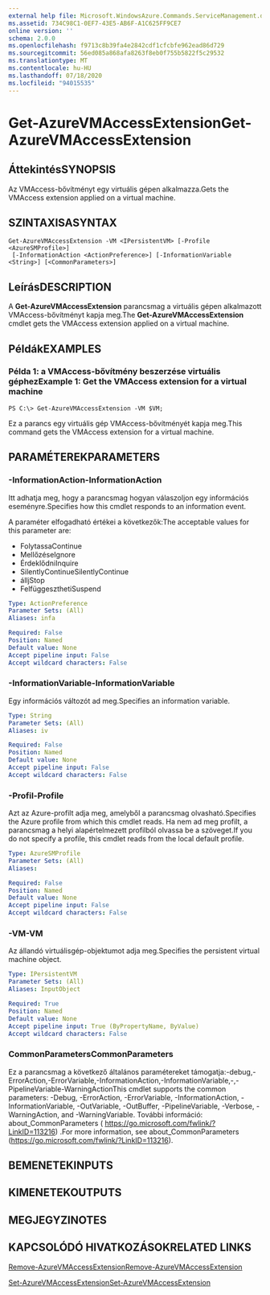 ```yaml
---
external help file: Microsoft.WindowsAzure.Commands.ServiceManagement.dll-Help.xml
ms.assetid: 734C98C1-0EF7-43E5-AB6F-A1C625FF9CE7
online version: ''
schema: 2.0.0
ms.openlocfilehash: f9713c8b39fa4e2842cdf1cfcbfe962ead86d729
ms.sourcegitcommit: 56ed085a868afa8263f8eb0f755b5822f5c29532
ms.translationtype: MT
ms.contentlocale: hu-HU
ms.lasthandoff: 07/18/2020
ms.locfileid: "94015535"
---
```

# <span data-ttu-id="d35a9-101">Get-AzureVMAccessExtension</span><span class="sxs-lookup"><span data-stu-id="d35a9-101">Get-AzureVMAccessExtension</span></span>

## <span data-ttu-id="d35a9-102">Áttekintés</span><span class="sxs-lookup"><span data-stu-id="d35a9-102">SYNOPSIS</span></span>
<span data-ttu-id="d35a9-103">Az VMAccess-bővítményt egy virtuális gépen alkalmazza.</span><span class="sxs-lookup"><span data-stu-id="d35a9-103">Gets the VMAccess extension applied on a virtual machine.</span></span>

## <span data-ttu-id="d35a9-104">SZINTAXISA</span><span class="sxs-lookup"><span data-stu-id="d35a9-104">SYNTAX</span></span>

```
Get-AzureVMAccessExtension -VM <IPersistentVM> [-Profile <AzureSMProfile>]
 [-InformationAction <ActionPreference>] [-InformationVariable <String>] [<CommonParameters>]
```

## <span data-ttu-id="d35a9-105">Leírás</span><span class="sxs-lookup"><span data-stu-id="d35a9-105">DESCRIPTION</span></span>
<span data-ttu-id="d35a9-106">A **Get-AzureVMAccessExtension** parancsmag a virtuális gépen alkalmazott VMAccess-bővítményt kapja meg.</span><span class="sxs-lookup"><span data-stu-id="d35a9-106">The **Get-AzureVMAccessExtension** cmdlet gets the VMAccess extension applied on a virtual machine.</span></span>

## <span data-ttu-id="d35a9-107">Példák</span><span class="sxs-lookup"><span data-stu-id="d35a9-107">EXAMPLES</span></span>

### <span data-ttu-id="d35a9-108">Példa 1: a VMAccess-bővítmény beszerzése virtuális géphez</span><span class="sxs-lookup"><span data-stu-id="d35a9-108">Example 1: Get the VMAccess extension for a virtual machine</span></span>
```
PS C:\> Get-AzureVMAccessExtension -VM $VM;
```

<span data-ttu-id="d35a9-109">Ez a parancs egy virtuális gép VMAccess-bővítményét kapja meg.</span><span class="sxs-lookup"><span data-stu-id="d35a9-109">This command gets the VMAccess extension for a virtual machine.</span></span>

## <span data-ttu-id="d35a9-110">PARAMÉTEREK</span><span class="sxs-lookup"><span data-stu-id="d35a9-110">PARAMETERS</span></span>

### <span data-ttu-id="d35a9-111">-InformationAction</span><span class="sxs-lookup"><span data-stu-id="d35a9-111">-InformationAction</span></span>
<span data-ttu-id="d35a9-112">Itt adhatja meg, hogy a parancsmag hogyan válaszoljon egy információs eseményre.</span><span class="sxs-lookup"><span data-stu-id="d35a9-112">Specifies how this cmdlet responds to an information event.</span></span>

<span data-ttu-id="d35a9-113">A paraméter elfogadható értékei a következők:</span><span class="sxs-lookup"><span data-stu-id="d35a9-113">The acceptable values for this parameter are:</span></span>

- <span data-ttu-id="d35a9-114">Folytassa</span><span class="sxs-lookup"><span data-stu-id="d35a9-114">Continue</span></span>
- <span data-ttu-id="d35a9-115">Mellőzése</span><span class="sxs-lookup"><span data-stu-id="d35a9-115">Ignore</span></span>
- <span data-ttu-id="d35a9-116">Érdeklődni</span><span class="sxs-lookup"><span data-stu-id="d35a9-116">Inquire</span></span>
- <span data-ttu-id="d35a9-117">SilentlyContinue</span><span class="sxs-lookup"><span data-stu-id="d35a9-117">SilentlyContinue</span></span>
- <span data-ttu-id="d35a9-118">állj</span><span class="sxs-lookup"><span data-stu-id="d35a9-118">Stop</span></span>
- <span data-ttu-id="d35a9-119">Felfüggesztheti</span><span class="sxs-lookup"><span data-stu-id="d35a9-119">Suspend</span></span>

```yaml
Type: ActionPreference
Parameter Sets: (All)
Aliases: infa

Required: False
Position: Named
Default value: None
Accept pipeline input: False
Accept wildcard characters: False
```

### <span data-ttu-id="d35a9-120">-InformationVariable</span><span class="sxs-lookup"><span data-stu-id="d35a9-120">-InformationVariable</span></span>
<span data-ttu-id="d35a9-121">Egy információs változót ad meg.</span><span class="sxs-lookup"><span data-stu-id="d35a9-121">Specifies an information variable.</span></span>

```yaml
Type: String
Parameter Sets: (All)
Aliases: iv

Required: False
Position: Named
Default value: None
Accept pipeline input: False
Accept wildcard characters: False
```

### <span data-ttu-id="d35a9-122">-Profil</span><span class="sxs-lookup"><span data-stu-id="d35a9-122">-Profile</span></span>
<span data-ttu-id="d35a9-123">Azt az Azure-profilt adja meg, amelyből a parancsmag olvasható.</span><span class="sxs-lookup"><span data-stu-id="d35a9-123">Specifies the Azure profile from which this cmdlet reads.</span></span>
<span data-ttu-id="d35a9-124">Ha nem ad meg profilt, a parancsmag a helyi alapértelmezett profilból olvassa be a szöveget.</span><span class="sxs-lookup"><span data-stu-id="d35a9-124">If you do not specify a profile, this cmdlet reads from the local default profile.</span></span>

```yaml
Type: AzureSMProfile
Parameter Sets: (All)
Aliases: 

Required: False
Position: Named
Default value: None
Accept pipeline input: False
Accept wildcard characters: False
```

### <span data-ttu-id="d35a9-125">-VM</span><span class="sxs-lookup"><span data-stu-id="d35a9-125">-VM</span></span>
<span data-ttu-id="d35a9-126">Az állandó virtuálisgép-objektumot adja meg.</span><span class="sxs-lookup"><span data-stu-id="d35a9-126">Specifies the persistent virtual machine object.</span></span>

```yaml
Type: IPersistentVM
Parameter Sets: (All)
Aliases: InputObject

Required: True
Position: Named
Default value: None
Accept pipeline input: True (ByPropertyName, ByValue)
Accept wildcard characters: False
```

### <span data-ttu-id="d35a9-127">CommonParameters</span><span class="sxs-lookup"><span data-stu-id="d35a9-127">CommonParameters</span></span>
<span data-ttu-id="d35a9-128">Ez a parancsmag a következő általános paramétereket támogatja:-debug,-ErrorAction,-ErrorVariable,-InformationAction,-InformationVariable,-,-PipelineVariable-WarningAction</span><span class="sxs-lookup"><span data-stu-id="d35a9-128">This cmdlet supports the common parameters: -Debug, -ErrorAction, -ErrorVariable, -InformationAction, -InformationVariable, -OutVariable, -OutBuffer, -PipelineVariable, -Verbose, -WarningAction, and -WarningVariable.</span></span> <span data-ttu-id="d35a9-129">További információ: about_CommonParameters ( https://go.microsoft.com/fwlink/?LinkID=113216) .</span><span class="sxs-lookup"><span data-stu-id="d35a9-129">For more information, see about_CommonParameters (https://go.microsoft.com/fwlink/?LinkID=113216).</span></span>

## <span data-ttu-id="d35a9-130">BEMENETEK</span><span class="sxs-lookup"><span data-stu-id="d35a9-130">INPUTS</span></span>

## <span data-ttu-id="d35a9-131">KIMENETEK</span><span class="sxs-lookup"><span data-stu-id="d35a9-131">OUTPUTS</span></span>

## <span data-ttu-id="d35a9-132">MEGJEGYZI</span><span class="sxs-lookup"><span data-stu-id="d35a9-132">NOTES</span></span>

## <span data-ttu-id="d35a9-133">KAPCSOLÓDÓ HIVATKOZÁSOK</span><span class="sxs-lookup"><span data-stu-id="d35a9-133">RELATED LINKS</span></span>

[<span data-ttu-id="d35a9-134">Remove-AzureVMAccessExtension</span><span class="sxs-lookup"><span data-stu-id="d35a9-134">Remove-AzureVMAccessExtension</span></span>](./Remove-AzureVMAccessExtension.md)

[<span data-ttu-id="d35a9-135">Set-AzureVMAccessExtension</span><span class="sxs-lookup"><span data-stu-id="d35a9-135">Set-AzureVMAccessExtension</span></span>](./Set-AzureVMAccessExtension.md)



